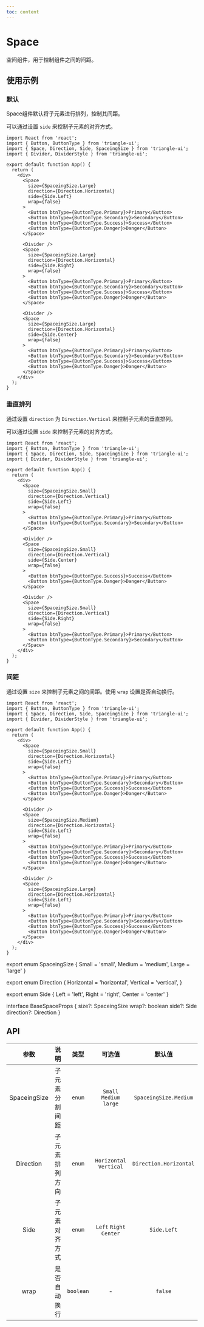 ```yaml
---
toc: content
---
```


# Space

空间组件，用于控制组件之间的间距。

## 使用示例

### 默认

Space组件默认将子元素进行排列，控制其间距。

可以通过设置 `side` 来控制子元素的对齐方式。

```tsx
import React from 'react';
import { Button, ButtonType } from 'triangle-ui';
import { Space, Direction, Side, SpaceingSize } from 'triangle-ui';
import { Divider, DividerStyle } from 'triangle-ui';

export default function App() {
  return (
    <div>
      <Space
        size={SpaceingSize.Large}
        direction={Direction.Horizontal}
        side={Side.Left}
        wrap={false}
      >
        <Button btnType={ButtonType.Primary}>Primary</Button>
        <Button btnType={ButtonType.Secondary}>Secondary</Button>
        <Button btnType={ButtonType.Success}>Success</Button>
        <Button btnType={ButtonType.Danger}>Danger</Button>
      </Space>

      <Divider />
      <Space
        size={SpaceingSize.Large}
        direction={Direction.Horizontal}
        side={Side.Right}
        wrap={false}
      >
        <Button btnType={ButtonType.Primary}>Primary</Button>
        <Button btnType={ButtonType.Secondary}>Secondary</Button>
        <Button btnType={ButtonType.Success}>Success</Button>
        <Button btnType={ButtonType.Danger}>Danger</Button>
      </Space>

      <Divider />
      <Space
        size={SpaceingSize.Large}
        direction={Direction.Horizontal}
        side={Side.Center}
        wrap={false}
      >
        <Button btnType={ButtonType.Primary}>Primary</Button>
        <Button btnType={ButtonType.Secondary}>Secondary</Button>
        <Button btnType={ButtonType.Success}>Success</Button>
        <Button btnType={ButtonType.Danger}>Danger</Button>
      </Space>
    </div> 
  );
}
```

### 垂直排列

通过设置 `direction` 为 `Direction.Vertical` 来控制子元素的垂直排列。

可以通过设置 `side` 来控制子元素的对齐方式。

```tsx
import React from 'react';
import { Button, ButtonType } from 'triangle-ui';
import { Space, Direction, Side, SpaceingSize } from 'triangle-ui';
import { Divider, DividerStyle } from 'triangle-ui';

export default function App() {
  return (
    <div>
      <Space
        size={SpaceingSize.Small}
        direction={Direction.Vertical}
        side={Side.Left}
        wrap={false}
      >
        <Button btnType={ButtonType.Primary}>Primary</Button>
        <Button btnType={ButtonType.Secondary}>Secondary</Button>
      </Space>

      <Divider />
      <Space
        size={SpaceingSize.Small}
        direction={Direction.Vertical}
        side={Side.Center}
        wrap={false}
      >
        <Button btnType={ButtonType.Success}>Success</Button>
        <Button btnType={ButtonType.Danger}>Danger</Button>
      </Space>

      <Divider />
      <Space
        size={SpaceingSize.Small}
        direction={Direction.Vertical}
        side={Side.Right}
        wrap={false}
      >
        <Button btnType={ButtonType.Primary}>Primary</Button>
        <Button btnType={ButtonType.Secondary}>Secondary</Button>
      </Space>
    </div>  
  );
}
```

### 间距

通过设置 `size` 来控制子元素之间的间距。使用 `wrap` 设置是否自动换行。


```tsx
import React from 'react';
import { Button, ButtonType } from 'triangle-ui';
import { Space, Direction, Side, SpaceingSize } from 'triangle-ui';
import { Divider, DividerStyle } from 'triangle-ui';

export default function App() {
  return (
    <div>
      <Space
        size={SpaceingSize.Small}
        direction={Direction.Horizontal}
        side={Side.Left}
        wrap={false}
      >
        <Button btnType={ButtonType.Primary}>Primary</Button>
        <Button btnType={ButtonType.Secondary}>Secondary</Button>
        <Button btnType={ButtonType.Success}>Success</Button>
        <Button btnType={ButtonType.Danger}>Danger</Button>
      </Space>

      <Divider />
      <Space
        size={SpaceingSize.Medium}
        direction={Direction.Horizontal}
        side={Side.Left}
        wrap={false}
      >
        <Button btnType={ButtonType.Primary}>Primary</Button>
        <Button btnType={ButtonType.Secondary}>Secondary</Button>
        <Button btnType={ButtonType.Success}>Success</Button>
        <Button btnType={ButtonType.Danger}>Danger</Button>
      </Space>

      <Divider />
      <Space
        size={SpaceingSize.Large}
        direction={Direction.Horizontal}
        side={Side.Left}
        wrap={false}
      >
        <Button btnType={ButtonType.Primary}>Primary</Button>
        <Button btnType={ButtonType.Secondary}>Secondary</Button>
        <Button btnType={ButtonType.Success}>Success</Button>
        <Button btnType={ButtonType.Danger}>Danger</Button>
      </Space>
    </div>  
  );
}
```
export enum SpaceingSize {
  Small = 'small',
  Medium = 'medium',
  Large = 'large'
}

export enum Direction {
  Horizontal = 'horizontal',
  Vertical = 'vertical',
}

export enum Side {
  Left = 'left',
  Right = 'right',
  Center = 'center'
}

interface BaseSpaceProps {
  size?: SpaceingSize
  wrap?: boolean
  side?: Side
  direction?: Direction
}

## API

| 参数 | 说明 | 类型 | 可选值 | 默认值 |
| :---: | :---: | :---: | :---: | :---: |
| SpaceingSize | 子元素分割间距 | `enum` | `Small` `Medium` `large` | `SpaceingSize.Medium` |
| Direction | 子元素排列方向 | `enum` | `Horizontal` `Vertical` | `Direction.Horizontal` |
| Side | 子元素对齐方式 | `enum` | `Left` `Right` `Center` | `Side.Left` |
| wrap | 是否自动换行 | `boolean` | - | `false` |

